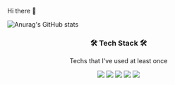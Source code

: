 
<!--
**gy0-0o/gy0-0o** is a ✨ _special_ ✨ repository because its `README.md` (this file) appears on your GitHub profile.

Here are some ideas to get you started:

- 🔭 I’m currently working on ...
- 🌱 I’m currently learning ...
- 👯 I’m looking to collaborate on ...
- 🤔 I’m looking for help with ...
- 💬 Ask me about ...
- 📫 How to reach me: ...
- 😄 Pronouns: ...
- ⚡ Fun fact: ...
-->
Hi there :wave:

![Anurag's GitHub stats](https://github-readme-stats.vercel.app/api?username=gy0-0o&show_icons=true&theme=cobalt)

<h3 align="center"> 🛠️ Tech Stack 🛠️ </h3>

<p align="center"> Techs that I've used at least once </p>

<p align="center">
<img src="https://img.shields.io/badge/C-00599C?style=plastic-square&logo=C%2B%2B&logoColor=white"/></a>
<img src="https://img.shields.io/badge/Python-3766AB?style=plastic-square&logo=Python&logoColor=white"/></a>
<img src="https://img.shields.io/badge/Jupyter-orange?style=plastic-square&logo=Jupyter&logoColor=white"/></a>
<img src="https://img.shields.io/badge/Google Colab-F9AB00?style=plastic-square&logo=Google Colab&logoColor=white"/></a>
<img src="https://img.shields.io/badge/Visual Studio-blueviolet?style=plastic-square&logo=Visual Studio&logoColor=white"/></a>
